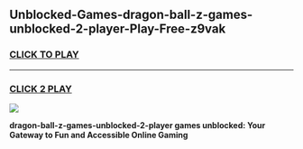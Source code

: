 
## Unblocked-Games-dragon-ball-z-games-unblocked-2-player-Play-Free-z9vak
<h3>
<a href="https://premium76.site?title=dragon-ball-z-games-unblocked-2-player&ref=17A">CLICK TO PLAY</a></h3>
<hr>

<h3>
<a href="https://premium76.site?title=dragon-ball-z-games-unblocked-2-player&ref=17A">CLICK 2 PLAY</a>
  
</h3>

<a href="https://premium76.site?title=dragon-ball-z-games-unblocked-2-player&ref=17A"><img src="https://clearcache.store/games.png"></a>


**dragon-ball-z-games-unblocked-2-player games unblocked: Your Gateway to Fun and Accessible Online Gaming**
